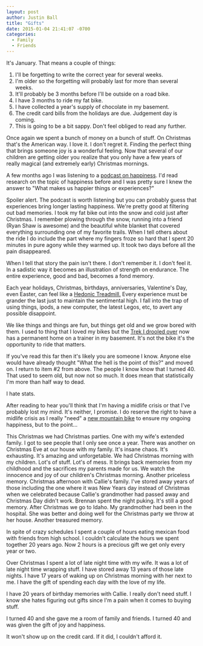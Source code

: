 ```yaml
---
layout: post
author: Justin Ball
title: "Gifts"
date: 2015-01-04 21:41:07 -0700
categories:
  - Family
  - Friends
---
```

It's January. That means a couple of things:
<ol>
  <li>I'll be forgetting to write the correct year for several weeks.</li>
  <li>I'm older so the forgetting will probably last for more than several weeks.</li>
  <li>It'll probably be 3 months before I'll be outside on a road bike.</li>
  <li>I have 3 months to ride my fat bike.</li>
  <li>I have collected a year's supply of chocolate in my basement.</li>
  <li>The credit card bills from the holidays are due. Judgement day is coming.</li>
  <li>This is going to be a bit sappy. Don't feel obliged to read any further.</li>
</ol>
Once again we spent a bunch of money on a bunch of stuff. On Christmas that's the American way. I love it. I don't regret it. Finding
the perfect thing that brings someone joy is a wonderful feeling. Now that several of our children are getting older you realize that you only 
have a few years of really magical (and extremely early) Christmas mornings.

A few months ago I was listening to a <a href="http://www.stuffyoushouldknow.com/podcasts/objects-experiences-happier/">podcast on happiness</a>. I'd read
research on the topic of happiness before and I was pretty sure I knew the answer to "What makes us happier things or experiences?" 

Spoiler alert. The podcast is worth listening but you can probably guess that experiences bring longer lasting happiness. We're pretty good at filtering out
bad memories. I took my fat bike out into the snow and cold just after Christmas. I remember plowing through the snow, running into a friend (Ryan Shaw is awesome)
and the beautiful white blanket that covered everything surrounding one of my favorite trails. When I tell others about the ride I do include the part where my fingers
froze so hard that I spent 20 minutes in pure agony while they warmed up. It took two days before all the pain disappeared. 

When I tell that story the pain isn't there. I don't remember it. I don't feel it. In a sadistic way it becomes an illustration of strength on endurance. The entire
experience, good and bad, becomes a fond memory. 

Each year holidays, Christmas, birthdays, anniversaries, Valentine's Day, even Easter, can feel like a <a href="http://en.wikipedia.org/wiki/Hedonic_treadmill">Hedonic Treadmill.</a>
Every experience must be grander the last just to maintain the sentimental high. I fall into the trap of using things, ipods, a new computer, the latest Legos, etc, to avert any possible
disappoint.

We like things and things are fun, but things get old and we grow bored with them. I used to thing that I loved my bikes but the 
<a href="http://www.justinball.com/2008/04/29/first-real-ride-on-the-new-trek-madone-69/">Trek I drooled over</a> now has a permanent home on a trainer in my basement. It's not the bike
it's the opportunity to ride that matters.

If you've read this far then it's likely you are someone I know. Anyone else would have already thought "What the hell is the point of this?" and moved on. I return to item #2 from above.
The people I know know that I turned 40. That used to seem old, but now not so much. It does mean that statistically I'm more than half way to dead. 

I hate stats.

After reading to hear you'll think that I'm having a midlife crisis or that I've probably lost my mind. It's neither, I promise. I do reserve the right to have a midlife crisis as I really
"need" a <a href="http://goo.gl/nJzIxg">new mountain bike</a> to ensure my ongoing happiness, but to the point...

This Christmas we had Christmas parties. One with my wife's extended family. I got to see people that I only see once a year. There was another on Christmas Eve at our house with my family.
It's insane chaos. It's exhausting. It's amazing and unforgetable. We had Christmas morning with my children. Lot's of stuff. Lot's of mess. It brings back memories from my childhood
and the sacrifices my parents made for us. We watch the innocence and joy of our children's Christmas morning. Another priceless memory. 
Christmas afternoon with Callie's family. I've stored away years of those including the one where it was New Years day instead of Christmas when we celebrated because Callie's grandmother had
passed away and Christmas Day didn't work. Brennan spent the night puking. It's still a good memory. After Christmas we go to Idaho. My grandmother had been in the hospital. She was better and
doing well for the Christmas party we throw at her house. Another treasured memory.

In spite of crazy schedules I spent a couple of hours eating mexican food with friends from high school. I couldn't calculate the hours we spent together 20 years ago. 
Now 2 hours is a precious gift we get only every year or two.

Over Christmas I spent a lot of late night time with my wife. It was a lot of late night time wrapping stuff. I have stored away 13 years of those late nights. I have 17 years of waking up
on Christmas morning with her next to me. I have the gift of spending each day with the love of my life.

I have 20 years of birthday memories with Callie. I really don't need stuff. I know she hates figuring out gifts since I'm a pain when it comes to buying stuff.

I turned 40 and she gave me a room of family and friends. I turned 40 and was given the gift of joy and happiness. 

It won't show up on the credit card. If it did, I couldn't afford it. 